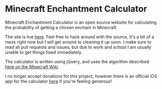 # Minecraft Enchantment Calculator

Minecraft Enchantment Calculator is an open source website for calculating the probability of getting a chosen enchant in Minecraft.

The site is live [here](http://minecraftenchantmentcalculator.com).  Feel free to hack around with the source, it's a bit of a mess right now but I will get around to cleaning it up soon.  I make sure to read all pull requests and issues, but due to work and school I am usually unable to get things fixed immediately.

The calculator is written using jQuery, and uses the algorithm described [here on the Minecraft Wiki](http://minecraft.gamepedia.com/Enchantment_Mechanics).

I no longer accept donations for this project, however there is an official iOS app for the calculator [here](https://itunes.apple.com/us/app/enchantment-calculator-for/id763850739?ls=1&mt=8) if you're feeling generous!
